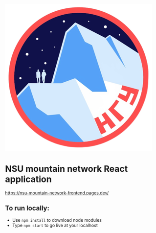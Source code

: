 ![nsumn-small.png](nsumn-small.png)
# NSU mountain network React application
https://nsu-mountain-network-frontend.pages.dev/
## To run locally:
- Use `npm install` to download node modules
- Type `npm start` to go live at your localhost